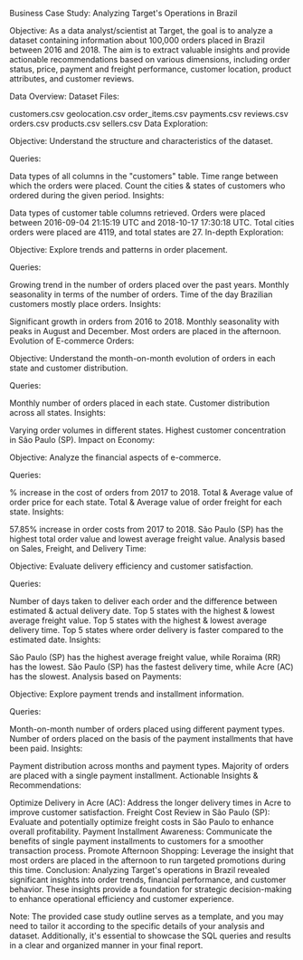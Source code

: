 Business Case Study: Analyzing Target's Operations in Brazil

Objective:
As a data analyst/scientist at Target, the goal is to analyze a dataset containing information about 100,000 orders placed in Brazil between 2016 and 2018. The aim is to extract valuable insights and provide actionable recommendations based on various dimensions, including order status, price, payment and freight performance, customer location, product attributes, and customer reviews.

Data Overview:
Dataset Files:

customers.csv
geolocation.csv
order_items.csv
payments.csv
reviews.csv
orders.csv
products.csv
sellers.csv
Data Exploration:

Objective: Understand the structure and characteristics of the dataset.

Queries:

Data types of all columns in the "customers" table.
Time range between which the orders were placed.
Count the cities & states of customers who ordered during the given period.
Insights:

Data types of customer table columns retrieved.
Orders were placed between 2016-09-04 21:15:19 UTC and 2018-10-17 17:30:18 UTC.
Total cities orders were placed are 4119, and total states are 27.
In-depth Exploration:

Objective: Explore trends and patterns in order placement.

Queries:

Growing trend in the number of orders placed over the past years.
Monthly seasonality in terms of the number of orders.
Time of the day Brazilian customers mostly place orders.
Insights:

Significant growth in orders from 2016 to 2018.
Monthly seasonality with peaks in August and December.
Most orders are placed in the afternoon.
Evolution of E-commerce Orders:

Objective: Understand the month-on-month evolution of orders in each state and customer distribution.

Queries:

Monthly number of orders placed in each state.
Customer distribution across all states.
Insights:

Varying order volumes in different states.
Highest customer concentration in São Paulo (SP).
Impact on Economy:

Objective: Analyze the financial aspects of e-commerce.

Queries:

% increase in the cost of orders from 2017 to 2018.
Total & Average value of order price for each state.
Total & Average value of order freight for each state.
Insights:

57.85% increase in order costs from 2017 to 2018.
São Paulo (SP) has the highest total order value and lowest average freight value.
Analysis based on Sales, Freight, and Delivery Time:

Objective: Evaluate delivery efficiency and customer satisfaction.

Queries:

Number of days taken to deliver each order and the difference between estimated & actual delivery date.
Top 5 states with the highest & lowest average freight value.
Top 5 states with the highest & lowest average delivery time.
Top 5 states where order delivery is faster compared to the estimated date.
Insights:

São Paulo (SP) has the highest average freight value, while Roraima (RR) has the lowest.
São Paulo (SP) has the fastest delivery time, while Acre (AC) has the slowest.
Analysis based on Payments:

Objective: Explore payment trends and installment information.

Queries:

Month-on-month number of orders placed using different payment types.
Number of orders placed on the basis of the payment installments that have been paid.
Insights:

Payment distribution across months and payment types.
Majority of orders are placed with a single payment installment.
Actionable Insights & Recommendations:

Optimize Delivery in Acre (AC): Address the longer delivery times in Acre to improve customer satisfaction.
Freight Cost Review in São Paulo (SP): Evaluate and potentially optimize freight costs in São Paulo to enhance overall profitability.
Payment Installment Awareness: Communicate the benefits of single payment installments to customers for a smoother transaction process.
Promote Afternoon Shopping: Leverage the insight that most orders are placed in the afternoon to run targeted promotions during this time.
Conclusion:
Analyzing Target's operations in Brazil revealed significant insights into order trends, financial performance, and customer behavior. These insights provide a foundation for strategic decision-making to enhance operational efficiency and customer experience.

Note: The provided case study outline serves as a template, and you may need to tailor it according to the specific details of your analysis and dataset. Additionally, it's essential to showcase the SQL queries and results in a clear and organized manner in your final report.





